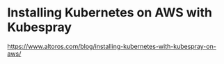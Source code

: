 # Installing Kubernetes on AWS with Kubespray
https://www.altoros.com/blog/installing-kubernetes-with-kubespray-on-aws/
